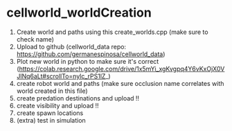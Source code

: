 # cellworld_worldCreation

1. Create world and paths using this create_worlds.cpp (make sure to check name)
2. Upload to github (cellworld_data repo: https://github.com/germanespinosa/cellworld_data)
3. Plot new world in python to make sure it's correct (https://colab.research.google.com/drive/1x5mYi_xgKvgpq4Y6vKxOjX0VJlNq6aLt#scrollTo=nylc_rPS1lZ_)
4. create robot world and paths (make sure occlusion name correlates with world created in this file)
5. create predation destinations and upload !!
6. create visibility and upload  !!
7. create spawn locations
8. (extra) test in simulation